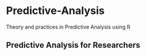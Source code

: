 # Predictive-Analysis
Theory and practices in Predictive Analysis using R

## Predictive Analysis for Researchers
